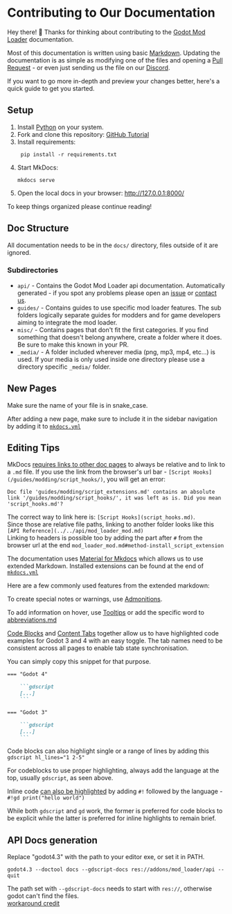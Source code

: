 # Contributing to Our Documentation
Hey there! 🎉 Thanks for thinking about contributing to the [Godot Mod Loader](https://github.com/GodotModding/godot-mod-loader) documentation. 

Most of this documentation is written using basic [Markdown](https://www.markdownguide.org/basic-syntax/). 
Updating the documentation is as simple as modifying one of the files and opening a [Pull Request](https://docs.github.com/en/pull-requests/collaborating-with-pull-requests/proposing-changes-to-your-work-with-pull-requests/about-pull-requests) - 
or even just sending us the file on our [Discord](https://discord.godotmodding.com/).

If you want to go more in-depth and preview your changes better, here's a quick guide to get you started.

## Setup

1. Install [Python](https://docs.python.org/3/using/index.html) on your system.
2. Fork and clone this repository: [GitHub Tutorial](https://docs.github.com/en/pull-requests/collaborating-with-pull-requests/working-with-forks/fork-a-repo)
3. Install requirements: 
   ```shell
    pip install -r requirements.txt
    ```
4. Start MkDocs: 
    ```shell
    mkdocs serve
    ```
5. Open the local docs in your browser: http://127.0.0.1:8000/

To keep things organized please continue reading!

## Doc Structure
All documentation needs to be in the `docs/` directory, files outside of it are ignored.

### Subdirectories
- `api/` - Contains the Godot Mod Loader api documentation. Automatically generated - if you spot any problems please open an [issue](https://github.com/GodotModding/gmlwiki/issues) or [contact us](https://discord.godotmodding.com/).
- `guides/` - Contains guides to use specific mod loader features. The sub folders logically separate guides for modders and for game developers aiming to integrate the mod loader.
- `misc/` - Contains pages that don't fit the first categories. If you find something that doesn't belong anywhere, create a folder where it does. Be sure to make this known in your PR.
- `_media/` - A folder included wherever media (png, mp3, mp4, etc...) is used. If your media is only used inside one directory please use a directory specific `_media/` folder.

## New Pages
Make sure the name of your file is in snake_case.

After adding a new page, make sure to include it in the sidebar navigation by adding it to [`mkdocs.yml`](./mkdocs.yml)

## Editing Tips

MkDocs [requires links to other doc pages](https://www.mkdocs.org/user-guide/writing-your-docs/#internal-links) 
to always be relative and to link to a `.md` file. If you use the link from the browser's 
url bar - `[Script Hooks](/guides/modding/script_hooks/)`, you will get an error:
```
Doc file 'guides/modding/script_extensions.md' contains an absolute link '/guides/modding/script_hooks/', it was left as is. Did you mean 'script_hooks.md'?
```
The correct way to link here is: `[Script Hooks](script_hooks.md)`.   
Since those are relative file paths, linking to another folder looks like this `[API Reference](../../api/mod_loader_mod.md)`   
Linking to headers is possible too by adding the part after `#` from the browser url at the end `mod_loader_mod.md#method-install_script_extension`

The documentation uses [Material for Mkdocs](https://squidfunk.github.io/mkdocs-material/)
which allows us to use extended Markdown. Installed extensions can be found at the end of [`mkdocs.yml`](./mkdocs.yml)

Here are a few commonly used features from the extended markdown:

To create special notes or warnings, use [Admonitions](https://squidfunk.github.io/mkdocs-material/reference/admonitions/).

To add information on hover, use [Tooltips](https://squidfunk.github.io/mkdocs-material/reference/tooltips/#usage) or 
add the specific word to [abbreviations.md](includes/abbreviations.md) 

[Code Blocks](https://squidfunk.github.io/mkdocs-material/reference/code-blocks/) and 
[Content Tabs](https://squidfunk.github.io/mkdocs-material/reference/content-tabs/) 
together allow us to have highlighted code examples for Godot 3 and 4 with an easy toggle. 
The tab names need to be consistent across all pages to enable tab state synchronisation.

You can simply copy this snippet for that purpose.
```markdown
=== "Godot 4"

    ```gdscript
    [...]
    ```

=== "Godot 3"

    ```gdscript
    [...]
    ```
```

Code blocks can also highlight single or a range of lines by adding this   
`gdscript hl_lines="1 2-5"`

For codeblocks to use proper highlighting, always add the language at the top, usually `gdscript`, as seen above.

Inline code [can also be highlighted](https://squidfunk.github.io/mkdocs-material/reference/code-blocks/#highlighting-inline-code-blocks)
by adding `#!` followed by the language - `#!gd print("hello world")`

While both `gdscript` and `gd` work, the former is preferred for code blocks to be explicit while the latter
is preferred for inline highlights to remain brief.

## API Docs generation

Replace "godot4.3" with the path to your editor exe, or set it in PATH. 

```shell
godot4.3 --doctool docs --gdscript-docs res://addons/mod_loader/api --quit
```
The path set with `--gdscript-docs` needs to start with `res://`, otherwise godot can't find the files.   
[workaround credit](https://github.com/godotengine/godot/issues/84579#issuecomment-1873346477)